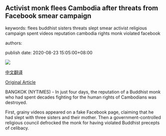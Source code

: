 ## Activist monk flees Cambodia after threats from Facebook smear campaign

keywords: flees buddhist sisters threats slept smear activist religious campaign spent videos reputation cambodia rights monk violated facebook

authors: 

publish date: 2020-08-23 15:05:00+08:00

![](https://www.straitstimes.com/sites/default/files/styles/x_large/public/articles/2020/08/23/nmmonk2308.jpg?itok=VAE-qsAY)

[中文翻译](Activist%20monk%20flees%20Cambodia%20after%20threats%20from%20Facebook%20smear%20campaign_zh.md)

[Original Article](https://www.straitstimes.com/asia/se-asia/threatened-by-facebook-disinformation-a-buddhist-monk-flees-cambodia)

BANGKOK (NYTIMES) - In just four days, the reputation of a Buddhist monk who had spent decades fighting for the human rights of Cambodians was destroyed.

First, grainy videos appeared on a fake Facebook page, claiming that he had slept with three sisters and their mother. Then a government-controlled religious council defrocked the monk for having violated Buddhist precepts of celibacy.